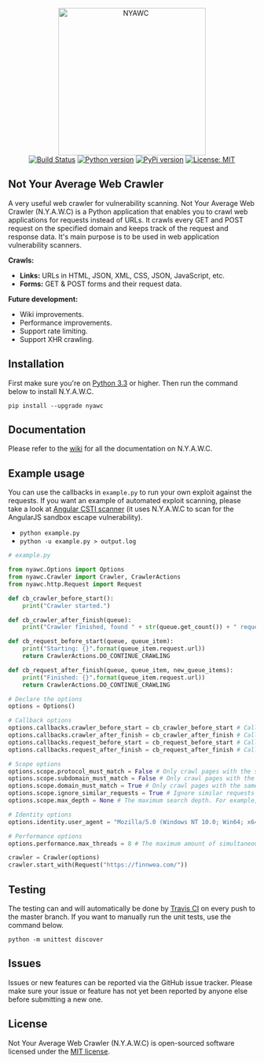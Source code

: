 <p align="center">
    <img src="https://raw.githubusercontent.com/tijme/not-your-average-web-crawler/master/.github/logo.png" width="300" height="300" alt="NYAWC">
    <br/>
    <a href="https://travis-ci.org/tijme/not-your-average-web-crawler"><img src="https://travis-ci.org/tijme/not-your-average-web-crawler.svg?branch=master" alt="Build Status"></a>
    <a href="https://www.python.org/"><img src="https://img.shields.io/pypi/pyversions/nyawc.svg" alt="Python version"></a>
    <a href="https://pypi.python.org/pypi/nyawc/"><img src="https://img.shields.io/pypi/v/nyawc.svg" alt="PyPi version"></a>
    <a href="LICENSE.md"><img src="https://img.shields.io/pypi/l/nyawc.svg" alt="License: MIT"></a>
</p>

## Not Your Average Web Crawler
A very useful web crawler for vulnerability scanning. Not Your Average Web Crawler (N.Y.A.W.C) is a Python application that enables you to crawl web applications for requests instead of URLs. It crawls every GET and POST request on the specified domain and keeps track of the request and response data. It's main purpose is to be used in web application vulnerability scanners.

**Crawls:**

- **Links:** URLs in HTML, JSON, XML, CSS, JSON, JavaScript, etc.
- **Forms:** GET & POST forms and their request data.

**Future development:**
- Wiki improvements.
- Performance improvements.
- Support rate limiting.
- Support XHR crawling.

## Installation
First make sure you're on [Python 3.3](https://www.python.org/) or higher. Then run the command below to install N.Y.A.W.C.

`pip install --upgrade nyawc`

## Documentation

Please refer to the [wiki](https://github.com/tijme/not-your-average-web-crawler/wiki) for all the documentation on N.Y.A.W.C.

## Example usage

You can use the callbacks in `example.py` to run your own exploit against the requests. If you want an example of automated exploit scanning, please take a look at [Angular CSTI scanner](https://github.com/tijme/angularjs-csti-scanner) (it uses N.Y.A.W.C to scan for the AngularJS sandbox escape vulnerability).

* `python example.py`
* `python -u example.py > output.log`

```python
# example.py

from nyawc.Options import Options
from nyawc.Crawler import Crawler, CrawlerActions
from nyawc.http.Request import Request

def cb_crawler_before_start():
    print("Crawler started.")

def cb_crawler_after_finish(queue):
    print("Crawler finished, found " + str(queue.get_count()) + " requests.")

def cb_request_before_start(queue, queue_item):
    print("Starting: {}".format(queue_item.request.url))
    return CrawlerActions.DO_CONTINUE_CRAWLING

def cb_request_after_finish(queue, queue_item, new_queue_items):
    print("Finished: {}".format(queue_item.request.url))
    return CrawlerActions.DO_CONTINUE_CRAWLING

# Declare the options
options = Options()

# Callback options
options.callbacks.crawler_before_start = cb_crawler_before_start # Called before the crawler starts crawling. Default is a null route.
options.callbacks.crawler_after_finish = cb_crawler_after_finish # Called after the crawler finished crawling. Default is a null route.
options.callbacks.request_before_start = cb_request_before_start # Called before the crawler starts a new request. Default is a null route.
options.callbacks.request_after_finish = cb_request_after_finish # Called after the crawler finishes a request. Default is a null route.

# Scope options
options.scope.protocol_must_match = False # Only crawl pages with the same protocol as the startpoint (e.g. only https). Default is False.
options.scope.subdomain_must_match = False # Only crawl pages with the same subdomain as the startpoint. If the startpoint is not a subdomain, no subdomains will be crawled. Default is True.
options.scope.domain_must_match = True # Only crawl pages with the same domain as the startpoint (e.g. only finnwea.com). Default is True.
options.scope.ignore_similar_requests = True # Ignore similar requests like `?page=1` & `?page=2` or `/page/1` and `/page/2`. Default is False.
options.scope.max_depth = None # The maximum search depth. For example, 2 would be the startpoint and all the pages found on it. Default is None (unlimited).

# Identity options
options.identity.user_agent = "Mozilla/5.0 (Windows NT 10.0; Win64; x64) AppleWebKit/537.36 (KHTML, like Gecko) Chrome/56.0.2924.87 Safari/537.36" # The user agent to make requests with. Default is Chrome.

# Performance options
options.performance.max_threads = 8 # The maximum amount of simultaneous threads to use for crawling. Default is 4.

crawler = Crawler(options)
crawler.start_with(Request("https://finnwea.com/"))
```

## Testing

The testing can and will automatically be done by [Travis CI](https://travis-ci.com/) on every push to the master branch. If you want to manually run the unit tests, use the command below.

`python -m unittest discover`

## Issues

Issues or new features can be reported via the GitHub issue tracker. Please make sure your issue or feature has not yet been reported by anyone else before submitting a new one.

## License

Not Your Average Web Crawler (N.Y.A.W.C) is open-sourced software licensed under the [MIT license](LICENSE.md).
